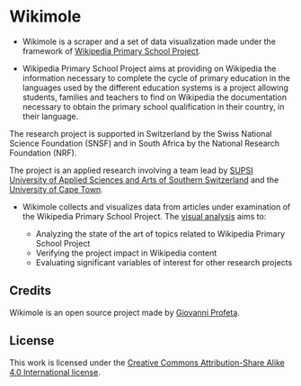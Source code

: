 Wikimole
=========

* Wikimole is a scraper and a set of data visualization made under the framework of 
[Wikipedia Primary School Project](https://meta.wikimedia.org/wiki/Research:Wikipedia_Primary_School_SSAJRP_programme).

* Wikipedia Primary School Project aims at providing on Wikipedia the information necessary to complete the cycle of primary education in the languages used by the different education systems is a project allowing students, families and teachers to find on Wikipedia the documentation necessary to obtain the primary school qualification in their country, in their language.<br/>

The research project is supported in Switzerland by the Swiss National Science Foundation (SNSF) and in South Africa by the National Research Foundation (NRF).<br/>

The project is an applied research involving a team lead by 
[SUPSI University of Applied Sciences and Arts of Southern Switzerland](http://www.supsi.ch/lcv)
and the 
[University of Cape Town](http://www.uct.ac.za/).

* Wikimole collects and visualizes data from articles under examination of the Wikipedia Primary School Project. 
The [visual analysis](https://bitly.com/WPS-evaluation) aims to:

	* Analyzing the state of the art of topics related to Wikipedia Primary School Project
	* Verifying the project impact in Wikipedia content
	* Evaluating significant variables of interest for other research projects

Credits
--------
Wikimole is an open source project made by [Giovanni Profeta](https://github.com/giovannipro).


License
--------
This work is licensed under the [Creative Commons Attribution-Share Alike 4.0 International license](http://creativecommons.org/licenses/by-sa/4.0/).
